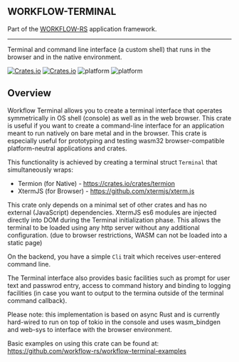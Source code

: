 ## WORKFLOW-TERMINAL

Part of the [WORKFLOW-RS](https://github.com/workflow-rs) application framework.

***

Terminal and command line interface (a custom shell) that runs in the browser and in the native environment.

[![Crates.io](https://img.shields.io/crates/l/workflow-terminal.svg?maxAge=2592000)](https://crates.io/crates/workflow-terminal)
[![Crates.io](https://img.shields.io/crates/v/workflow-terminal.svg?maxAge=2592000)](https://crates.io/crates/workflow-terminal)
![platform](https://img.shields.io/badge/platform-Native-informational)
![platform](https://img.shields.io/badge/platform-Web%20%28wasm32%29-informational)

## Overview

Workflow Terminal allows you to create a terminal interface that operates symmetrically in OS shell (console)
as well as in the web browser.  This crate is useful if you want to create a command-line interface for an
application meant to run natively on bare metal and in the browser. This crate is especially useful for prototyping
and testing wasm32 browser-compatible platform-neutral applications and crates.

This functionality is achieved by creating a terminal struct `Terminal` that simultaneously wraps:
* Termion (for Native) - https://crates.io/crates/termion
* XtermJS (for Browser) - https://github.com/xtermjs/xterm.js

This crate only depends on a minimal set of other crates and has no external (JavaScript) dependencies.
XtermJS es6 modules are injected directly into DOM during the Terminal initialization phase. This allows the terminal to be loaded using any http server without any additional configuration. (due to browser restrictions, WASM can not be loaded into a static page)

On the backend, you have a simple `Cli` trait which receives user-entered command line.

The Terminal interface also provides basic facilities such as prompt for user text and passwrod entry,
access to command history and binding to logging facilities (in case you want to output to the termina
outside of the terminal command callback).

Please note: this implementation is based on async Rust and is currently hard-wired to run on top of 
tokio in the console and uses wasm_bindgen and web-sys to interface with the browser environment.

Basic examples on using this crate can be found at: 
https://github.com/workflow-rs/workflow-terminal-examples
